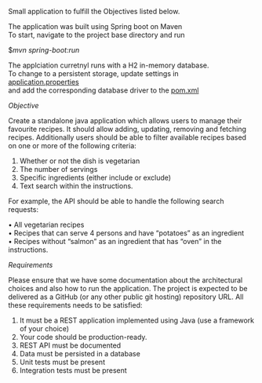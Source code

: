 Small application to fulfill the Objectives listed below.  

The application was built using Spring boot on Maven  
To start, navigate to the project base directory and run  

$*mvn spring-boot:run*

The applciation curretnyl runs with a H2 in-memory database.  
To change to a persistent storage, update settings in  
[application.properties](src/main/resources/application.properties)  
and add the corresponding database driver to the [pom.xml](pom.xml)


*Objective*

Create a standalone java application which allows users to manage their favourite recipes. It should 
allow adding, updating, removing and fetching recipes. Additionally users should be able to filter 
available recipes based on one or more of the following criteria: 
1. Whether or not the dish is vegetarian
2. The number of servings
3. Specific ingredients (either include or exclude)
4. Text search within the instructions.

For example, the API should be able to handle the following search requests: 

• All vegetarian recipes  
• Recipes that can serve 4 persons and have “potatoes” as an ingredient  
• Recipes without “salmon” as an ingredient that has “oven” in the instructions. 

*Requirements*

Please ensure that we have some documentation about the architectural choices and also how to 
run the application. The project is expected to be delivered as a GitHub (or any other public git 
hosting) repository URL.
All these requirements needs to be satisfied: 
1. It must be a REST application implemented using Java (use a framework of your choice)
2. Your code should be production-ready.
3. REST API must be documented
4. Data must be persisted in a database
5. Unit tests must be present
6. Integration tests must be present
